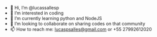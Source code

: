 - 👋 Hi, I’m @lucassallesp
- 👀 I’m interested in coding
- 🌱 I’m currently learning python and NodeJS
- 💞️ I’m looking to collaborate on sharing codes on that community 
- 📫 How to reach me: lucaspsalles@gmail.com or +55 27992612020

<!---
lucassallesp/lucassallesp is a ✨ special ✨ repository because its `README.md` (this file) appears on your GitHub profile.
You can click the Preview link to take a look at your changes.
--->
